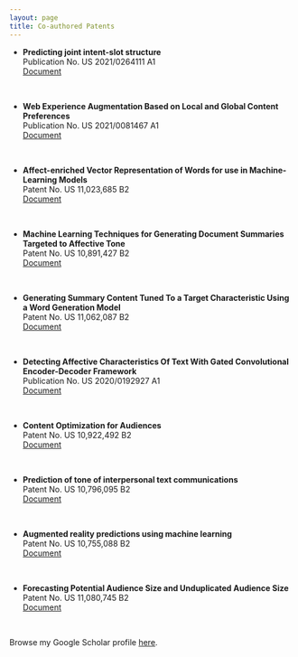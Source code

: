 ```yaml
---
layout: page
title: Co-authored Patents
---
```


- **Predicting joint intent-slot structure** <br/>Publication No. US 2021/0264111 A1<br/>
<a href="https://patentimages.storage.googleapis.com/ce/eb/86/bb19a94fe7cfc8/US20210264111A1.pdf" target="_blank">Document</a>
<br />

- **Web Experience Augmentation Based on Local and Global Content Preferences** <br/>Publication No. US 2021/0081467 A1<br/>
<a href="https://patentimages.storage.googleapis.com/6f/eb/c0/3921cd076d35ef/US20210081467A1.pdf" target="_blank">Document</a>
<br />

- **Affect-enriched Vector Representation of Words for use in Machine-Learning Models** <br/>Patent No. US 11,023,685 B2<br/>
<a href="https://patentimages.storage.googleapis.com/9c/51/ce/e9a6618b3f8442/US20200364301A1.pdf" target="_blank">Document</a>
<br />

- **Machine Learning Techniques for Generating Document Summaries Targeted to Affective Tone** <br/>Patent No. US 10,891,427 B2<br/>
<a href="https://patentimages.storage.googleapis.com/d1/9d/68/28065f5e4cdd36/US20200257757A1.pdf" target="_blank">Document</a>
<br />

- **Generating Summary Content Tuned To a Target Characteristic Using a Word Generation Model** <br/>Patent No. US 11,062,087 B2<br/>
<a href="https://patents.google.com/patent/US20200242197A1/en" target="_blank">Document</a>
<br />

- **Detecting Affective Characteristics Of Text With Gated Convolutional Encoder-Decoder Framework** <br/>Publication No. US 2020/0192927 A1<br/>
<a href="https://patentimages.storage.googleapis.com/ad/af/d1/a90c96fedcfb01/US20200192927A1.pdf" target="_blank">Document</a>
<br />

- **Content Optimization for Audiences** <br/>Patent No. US 10,922,492 B2<br/>
<a href="https://patentimages.storage.googleapis.com/00/64/bd/329ed4df9df431/US20200004820A1.pdf" target="_blank">Document</a>
<br />

- **Prediction of tone of interpersonal text communications** <br/>Patent No. US 10,796,095 B2<br/>
<a href="https://patentimages.storage.googleapis.com/bd/51/50/88bb7df0b7cb20/US20190311035A1.pdf" target="_blank">Document</a>
<br />

- **Augmented reality predictions using machine learning** <br/> Patent No. US 10,755,088 B2<br/>
<a href="https://patentimages.storage.googleapis.com/9a/dc/b6/eebf76966498fa/US20190213403A1.pdf" target="_blank">Document</a>
<br />

- **Forecasting Potential Audience Size and Unduplicated Audience Size** <br/>Patent No. US 11,080,745 B2<br/>
<a href="https://patentimages.storage.googleapis.com/2e/c4/58/dd997e2ae1a599/US20180240149A1.pdf" target="_blank">Document</a>
<br />

Browse my Google Scholar profile <a href="https://scholar.google.co.in/citations?user=x4rFCskAAAAJ&hl=en" target="_blank">here</a>.
<br />
